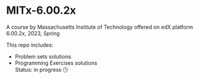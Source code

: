 # MITx-6.00.2x  
A course by Massachusetts Institute of Technology offered on edX platform  
6.00.2x, 2023, Spring  

This repo includes:  
* Problem sets solutions  
* Programming Exercises solutions  
Status: in progress 🕒  
